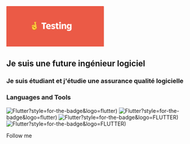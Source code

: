 ![Header](https://github.com/TatianaShamshurina/tatianashamshurina/blob/main/image/testing.png)

## Je suis une future ingénieur logiciel

### Je suis étudiant et j'étudie une assurance qualité logicielle

### Languages and Tools
![Flutter](https://img.shields.io/badge/-Java-F8FF4A)?style=for-the-badge&logo=flutter)
![Flutter](https://img.shields.io/badge/-HTML-FF4A06)?style=for-the-badge&logo=flutter)
![Flutter](https://img.shields.io/badge/-jAVASCRIPT-1A5FFF)?style=for-the-badge&logo=FLUTTER)
![Flutter](https://img.shields.io/badge/-PYTHON-1A5FFF)?style=for-the-badge&logo=FLUTTER)


Follow me
